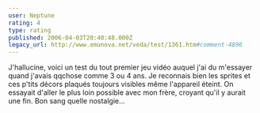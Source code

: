 ```yaml
---
user: Neptune
rating: 4
type: rating
published: 2006-04-03T20:40:48.000Z
legacy_url: http://www.emunova.net/veda/test/1361.htm#comment-4896
---
```

J'hallucine, voici un test du tout premier jeu vidéo auquel j'ai du m'essayer quand j'avais qqchose comme 3 ou 4 ans. Je reconnais bien les sprites et ces p'tits décors plaqués toujours visibles même l'appareil éteint. On essayait d'aller le plus loin possible avec mon frère, croyant qu'il y aurait une fin. Bon sang quelle nostalgie...